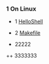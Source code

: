 ### 1 On Linux

* 1 [HelloShell](https://github.com/AllenMao/Demo/tree/master/learningShell)

* 2 [Makefile](https://github.com/AllenMao/Demo/tree/master/learningShell/makefile)

+ 22222

++ 3333333
